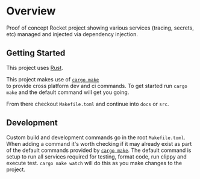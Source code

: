 # Overview

Proof of concept Rocket project showing various services (tracing,
secrets, etc) managed and injected via dependency injection.

## Getting Started

This project uses [Rust](https://www.rust-lang.org/tools/install).

This project makes use of [`cargo make`](https://github.com/sagiegurari/cargo-make)  
to provide cross platform dev and ci commands. To get started run
`cargo make` and the default command will get you going.

From there checkout `Makefile.toml` and continue into `docs` or `src`.

## Development

Custom build and development commands go in the root `Makefile.toml`.
When adding a command it's worth checking if it may already exist as
part of the default commands provided by [`cargo make`](https://github.com/sagiegurari/cargo-make/tree/master/src/lib/descriptor/makefiles).
The default command is setup to run all services required for testing,
format code, run clippy and execute test. `cargo make watch` will do
this as you make changes to the project.
